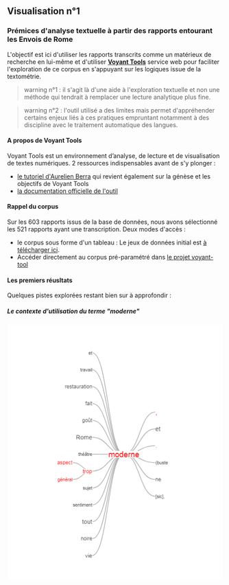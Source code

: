## Visualisation n°1
### Prémices d'analyse textuelle à partir des rapports entourant les Envois de Rome

L'objectif est ici d'utiliser les rapports transcrits comme un matérieux de recherche en lui-même et d'utiliser [**Voyant Tools**](http://voyant.tools.huma-num.fr) service web pour faciliter l'exploration de ce corpus en s'appuyant sur les logiques issue de la textométrie.

> warning n°1 : il s'agit là d'une aide à l'exploration textuelle et non une méthode qui tendrait à remplacer une  lecture analytique plus fine.

> warning n°2 : l'outil utilisé a des limites mais permet d'appréhender certains enjeux liés à ces pratiques empruntant notamment à des discipline avec le traitement automatique des langues.

#### A propos de Voyant Tools
Voyant Tools est un environnement d’analyse, de lecture et de visualisation de textes numériques.
2 ressources indispensables avant de s'y plonger :
* [le tutoriel d'Aurelien Berra](https://github.com/aurelberra/voyant_tools/blob/master/tutorial/voyant_tools_intro_fr.md) qui revient également sur la génèse et les objectifs de Voyant Tools
* [la documentation officielle de l'outil](http://voyant.tools.huma-num.fr/docs/#!/guide/start)

#### Rappel du corpus

Sur les 603 rapports issus de la base de données, nous avons sélectionné les 521 rapports ayant une transcription.
Deux modes d'accès :
* le corpus sous forme d'un tableau : Le jeux de données initial est [à télécharger ici](./datasets/datasets.md).
* Accéder directement au corpus pré-paramétré dans [le projet voyant-tool](http://voyant.tools.huma-num.fr/?corpus=9f0929de55123b653c9475a6be733db4)

#### Les premiers réusltats


Quelques pistes explorées restant bien sur à approfondir :

##### Le contexte d'utilisation du terme "moderne"

![img_1](../images/voyanttools_1.png)
